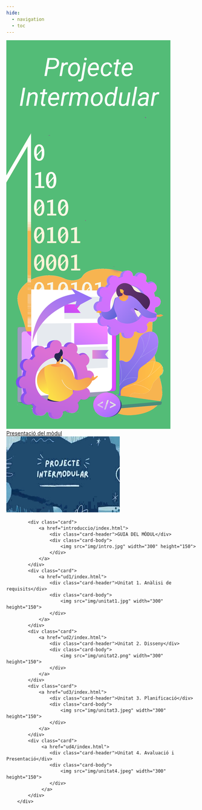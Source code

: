 ```yaml
---
hide:
  - navigation
  - toc
---
```


<div class="landing-container">

  <div class="landing-image">
    <img src="img/portada.png">
  </div>

  <div class="landing-divider"></div>

  <div class="container">
            <div class="card">
                <a href="presentacio/index.html">
                    <div class="card-header">Presentació del mòdul</div>
                    <div class="card-body">
                        <img src="img/PI.jpeg" width="300" height="200">
                    </div>
                </a>
            </div>

            <div class="card">
                <a href="introduccio/index.html"> 
                    <div class="card-header">GUIA DEL MÒDUL</div>
                    <div class="card-body">
                        <img src="img/intro.jpg" width="300" height="150">
                    </div>
                </a> 
            </div>
            <div class="card">
                <a href="ud1/index.html"> 
                    <div class="card-header">Unitat 1. Anàlisi de requisits</div>
                    <div class="card-body">
                        <img src="img/unitat1.jpg" width="300" height="150">
                    </div>
                </a> 
            </div>
            <div class="card">
                <a href="ud2/index.html">
                    <div class="card-header">Unitat 2. Disseny</div>
                    <div class="card-body">
                        <img src="img/unitat2.png" width="300" height="150">
                    </div>
                </a>
            </div>
            <div class="card">
                <a href="ud3/index.html"> 
                    <div class="card-header">Unitat 3. Planificació</div>
                    <div class="card-body">
                        <img src="img/unitat3.jpeg" width="300" height="150">
                    </div>
                </a> 
            </div>
            <div class="card">
                 <a href="ud4/index.html"> 
                    <div class="card-header">Unitat 4. Avaluació i Presentació</div>
                    <div class="card-body">
                        <img src="img/unitat4.jpeg" width="300" height="150">
                    </div>
                 </a> 
            </div>
        </div>    
</div>
